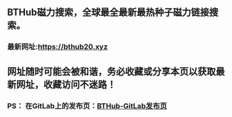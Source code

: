 ## **BTHub磁力搜索，全球最全最新最热种子磁力链接搜索。**
### 最新网址:<a href="https://bthub20.xyz" target="_blank">https://bthub20.xyz</a>
## 网址随时可能会被和谐，务必收藏或分享本页以获取最新网址，收藏访问不迷路！

### PS： 在GitLab上的发布页：[**BTHub-GitLab发布页**](https://gitlab.com/fwonggh/Bthub/-/blob/master/README.md)
     


